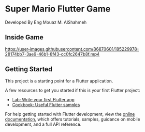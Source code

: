 # Super Mario Flutter Game

Developed By Eng Mouaz M. AlShahmeh

## Inside Game

https://user-images.githubusercontent.com/86870601/185229978-28174bb7-3ae9-46b1-8f43-cc0fc2647b8f.mp4

## Getting Started

This project is a starting point for a Flutter application.

A few resources to get you started if this is your first Flutter project:

- [Lab: Write your first Flutter app](https://docs.flutter.dev/get-started/codelab)
- [Cookbook: Useful Flutter samples](https://docs.flutter.dev/cookbook)

For help getting started with Flutter development, view the
[online documentation](https://docs.flutter.dev/), which offers tutorials,
samples, guidance on mobile development, and a full API reference.
